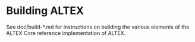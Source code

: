Building ALTEX
=============

See doc/build-*.md for instructions on building the various
elements of the ALTEX Core reference implementation of ALTEX.
